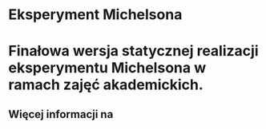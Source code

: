 # Eksperyment Michelsona
<h1>Finałowa wersja statycznej realizacji eksperymentu Michelsona w ramach zajęć akademickich. </h1>
<h2> Więcej informacji na <a href="https://java.fizyka.pw.edu.pl/"> </a></h2>
